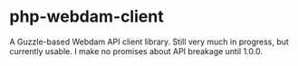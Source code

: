 # php-webdam-client

A Guzzle-based Webdam API client library. Still very much in progress, but currently usable.
I make no promises about API breakage until 1.0.0.
